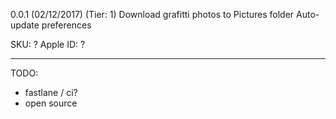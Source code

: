 0.0.1 (02/12/2017) (Tier: 1)
    Download grafitti photos to Pictures folder
    Auto-update preferences

SKU: ?
Apple ID: ?

----

TODO:
- fastlane / ci?
- open source
